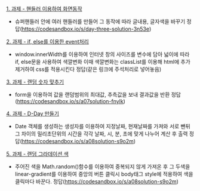 [1. 과제 - 핸들러 이용하여 화면동작](https://codesandbox.io/s/day-three-blueprint-forked-ijvgy?file=/src/index.js)

- 슈퍼핸들러 안에 여러 핸들러를 만들어 그 동작에 따라 글내용, 글자색을 바꾸기 정답(https://codesandbox.io/s/day-three-solution-3n53e)

[2. 과제 - if, else를 이용한 event처리](https://codesandbox.io/s/empty-blueprint-forked-gi6zt)

- window.innerWidth를 이용하여 인터넷 창의 사이즈를 변수에 담아 넓이에 따라 if, else문을 사용하여 색깔변화 이때 색깔변화는 classList를 이용해 html에 추가 제거하여 css를 적용시킨다 정답(같은 링크에 주석처리로 넣어놓음)

[3. 과제 - 랜덤 숫자 맞추기](https://codesandbox.io/s/empty-blueprint-forked-05ttg)

- form을 이용하여 값을 랜덤범위의 최대값, 추측값을 보내 결과값을 반환 정답(https://codesandbox.io/s/a07solution-fnylk)

[4. 과제 - D-Day 만들기](https://codesandbox.io/s/a08blueprint-forked-t0vby)

- Date 객체를 생성하는 생성자를 이용하여 지정날짜, 현재날짜를 가져와 서로 뺀뒤 그 차이의 밀리초단위의 시간을 각각 날짜, 시, 분, 초에 맞게 나누어 계산 후 출력 정답(https://codesandbox.io/s/a08solution-s9o2m)

[5. 과제 - 랜덤 그라데이션 색](https://codesandbox.io/s/a09blueprint-forked-qc7tw?file=/src/index.js)

- 주어진 색을 Math.random()함수를 이용하여 중복되지 않게 가져온 후 그 두색을 linear-gradient를 이용하여 중앙의 버튼 클릭시 body태그 style에 적용하여 색을 클릭마다 바꾼다. 정답(https://codesandbox.io/s/a08solution-s9o2m)
